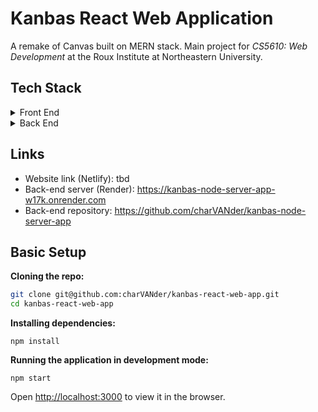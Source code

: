 # Kanbas React Web Application
A remake of Canvas built on MERN stack. Main project for *CS5610: Web Development* at the Roux Institute at Northeastern University.

## Tech Stack
<details>
  <summary>Front End</summary>
  <ul>
    <li><a href="https://github.com/facebook/react">React</a> - JavaScript library for building UI. Redux for managing state.</li>
    <li><a href="https://github.com/twbs/bootstrap">Bootstrap</a> - framework for styling and development.</li>
    <li><a href="https://www.typescriptlang.org/">Typescript</a></li>
  </ul>
</details>
<details>
  <summary>Back End</summary>
  <ul>
    <li><a href="https://github.com/nodejs/node">Node</a> - JavaScript runtime environment.</li> 
    <li><a href="https://github.com/expressjs/express">Express</a></li>
    <li><a href="https://github.com/mongodb/mongo">MongoDB</a></li>
    <li><a href="https://render.com">Render</a></li>
    <li><a href="https://www.typescriptlang.org/">Typescript</a></li>
  </ul>
</details>

## Links
- Website link (Netlify): tbd
- Back-end server (Render): https://kanbas-node-server-app-w17k.onrender.com
- Back-end repository: https://github.com/charVANder/kanbas-node-server-app

## Basic Setup
**Cloning the repo:**
```sh
git clone git@github.com:charVANder/kanbas-react-web-app.git
cd kanbas-react-web-app
```

**Installing dependencies:**
```
npm install
```

**Running the application in development mode:**
```
npm start
```
Open [http://localhost:3000](http://localhost:3000) to view it in the browser.

